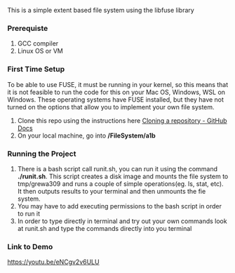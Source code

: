 This is a simple extent based file system using the libfuse library

### Prerequiste
1. GCC compiler
2. Linux OS or VM

### First Time Setup

To be able to use FUSE, it must be running in your kernel, so this means that it is not feasible to run the code for this on your Mac OS, Windows, WSL on Windows. These operating systems have FUSE installed, but they have not turned on the options that allow you to implement your own file system. 

1. Clone this repo using the instructions here [Cloning a repository - GitHub Docs](https://docs.github.com/en/repositories/creating-and-managing-repositories/cloning-a-repository)
2. On your local machine, go into **/FileSystem/a1b** 

### Running the Project

1. There is a bash script call runit.sh, you can run it using the command **./runit.sh**. This script creates a disk image and mounts the file system to tmp/grewa309 and runs a couple of simple operations(eg. ls, stat, etc). It then outputs results to your terminal and then unmounts the fie system.
2. You may have to add executing permissions to the bash script in order to run it
3. In order to type directly in terminal and try out your own commands look at runit.sh and type the commands directly into you  terminal

### Link to Demo
https://youtu.be/eNCgv2v6ULU

